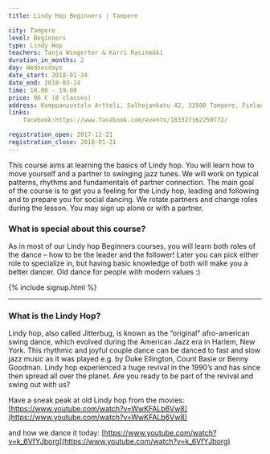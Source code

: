 ```yaml
---
title: Lindy Hop Beginners | Tampere

city: Tampere
level: Beginners
type: Lindy Hop
teachers: Tanja Wingerter & Karri Rasinmäki
duration_in_months: 2
day: Wednesdays
date_start: 2018-01-24
date_end: 2018-03-14
time: 18.00 - 19.00
price: 96 € (8 classes)
address: Kumppanuustalo Artteli, Salhojankatu 42, 33500 Tampere, Finland
links:
    facebook:https://www.facebook.com/events/183327162250772/

registration_open: 2017-12-21
registration_close: 2018-01-21
---
```


This course aims at learning the basics of Lindy hop. You will learn how to move yourself and a partner to swinging jazz tunes. We will work on typical patterns, rhythms and fundamentals of partner connection. The main goal of the course is to get you a feeling for the Lindy hop, leading and following and to prepare you for social dancing. We rotate partners and change roles during the lesson. You may sign up alone or with a partner.

### What is special about this course?

As in most of our Lindy hop Beginners courses, you will learn both roles of the dance – how to be the leader and the follower! Later you can pick either role to specialize in, but having basic knowledge of both will make you a better dancer. Old dance for people with modern values :)

{% include signup.html %}

---

### What is the Lindy Hop?

Lindy hop, also called Jitterbug, is known as the ”original” afro-american swing dance, which evolved during the American Jazz era in Harlem, New York. This rhythmic and joyful couple dance can be danced to fast and slow jazz music as it was played e.g. by Duke Ellington, Count Basie or Benny Goodman. Lindy hop experienced a huge revival in the 1990’s and has since then spread all over the planet. Are you ready to be part of the revival and swing out with us?

Have a sneak peak at old Lindy hop from the movies: 
[https://www.youtube.com/watch?v=WwKFALb6Vw8](https://www.youtube.com/watch?v=WwKFALb6Vw8)

and how we dance it today:
[https://www.youtube.com/watch?v=k_6VfYJborg](https://www.youtube.com/watch?v=k_6VfYJborg)
